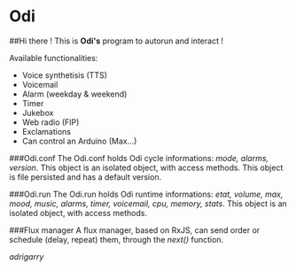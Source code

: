 # Odi

##Hi there !
This is **Odi's** program to autorun and interact !

Available functionalities:

* Voice synthetisis (TTS)
* Voicemail
* Alarm (weekday & weekend)
* Timer
* Jukebox
* Web radio (FIP)
* Exclamations
* Can control an Arduino (Max...)

###Odi.conf
The Odi.conf holds Odi cycle informations: _mode, alarms, version_.
This object is an isolated object, with access methods.
This object is file persisted and has a default version.

###Odi.run
The Odi.run holds Odi runtime informations: _etat, volume, max, mood, music, alarms, timer, voicemail, cpu, memory, stats_.
This object is an isolated object, with access methods.

###Flux manager
A flux manager, based on RxJS, can send order or schedule (delay, repeat) them, through the _next()_ function.

_adrigarry_
